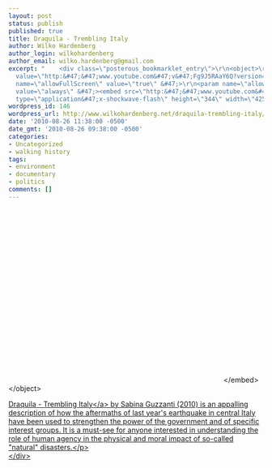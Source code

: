 ```yaml
---
layout: post
status: publish
published: true
title: Draquila - Trembling Italy
author: Wilko Hardenberg
author_login: wilkohardenberg
author_email: wilko.hardenberg@gmail.com
excerpt: "    <div class=\"posterous_bookmarklet_entry\">\r\n<object>\r\n<param name=\"movie\"
  value=\"http:&#47;&#47;www.youtube.com&#47;v&#47;Fg9J5RAaY6Q?version=3\" &#47;>\r\n<param
  name=\"allowFullScreen\" value=\"true\" &#47;>\r\n<param name=\"allowScriptAccess\"
  value=\"always\" &#47;><embed src=\"http:&#47;&#47;www.youtube.com&#47;v&#47;Fg9J5RAaY6Q?version=3\"
  type=\"application&#47;x-shockwave-flash\" height=\"344\" width=\"425\"><&#47;embed>\r\n<&#47;object>\r\n"
wordpress_id: 146
wordpress_url: http://www.wilkohardenberg.net/draquila-trembling-italy/
date: '2010-08-26 11:38:00 -0500'
date_gmt: '2010-08-26 09:38:00 -0500'
categories:
- Uncategorized
- walking history
tags:
- environment
- documentary
- politics
comments: []
---
```

<div class="posterous_bookmarklet_entry">
<object><param name="movie" value="http:&#47;&#47;www.youtube.com&#47;v&#47;Fg9J5RAaY6Q?version=3" &#47;><param name="allowFullScreen" value="true" &#47;><param name="allowScriptAccess" value="always" &#47;><embed src="http:&#47;&#47;www.youtube.com&#47;v&#47;Fg9J5RAaY6Q?version=3" type="application&#47;x-shockwave-flash" height="344" width="425"><&#47;embed><br />
<&#47;object><br />
<a id="more"></a><a id="more-146"></a>
<p><a href="http:&#47;&#47;www.imdb.com&#47;title&#47;tt1650404&#47;">Draquila - Trembling Italy<&#47;a> by Sabina Guzzanti (2010) is an appalling description of how the aftermaths of last year's earthquake in central Italy have been used to strengthen the power of the government and of specific interest groups. It is a must-see for anyone interested in understanding the role of human agency in the physical and moral impact of so-called "natural" disasters.<&#47;p><br />
<&#47;div></p>
